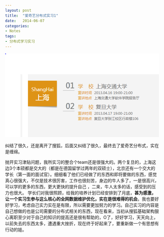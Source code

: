 ```yaml
---
layout: post
title:  "爱奇艺分布式实习1"
date:   2014-06-07
categories: 
- Notes 
tags:
- 分布式学习实习
---
```

![image](https://github.com/sjtufighter/sjtufighter.github.io/raw/master/images/ceshi.jpg)

纠结了很久，还是离开了搜狐，后面又纠结了很久，最终去了爱奇艺分布式，实在是缠绵。

抛开实习津贴问题，我所实习的整合个team还是很强大的。两个复旦的，上海这边3个本硕都是交大的（都是在德国留学过两年的双硕士），北京还有一个交大的学长（第一面的面试官）。细细看了他们已经做了的东西和即将要做的东西，感觉真心很强大，不仅是技术很厉害，工作也很刻苦，身边的牛人多了，一是很高兴，可以学的更多的东西，更大更快的提升自己
，二来，牛人太多的话，感受到的压力也很大。
学长们对我很照顾，给我的培养计划已经安排到了月底，**甚为感激，让一个实习生参与这么核心的全网数据维护优化，实在是很难得的机会**。我也要好好学习，考虑自己实力实在是有限，所以需要更加努力的学习。自己实习的内容是自己想做的也是公司需要的分布式相关的东西，现在看来，当初从搜狐基础架构狠心离职至少对于自己的知识的提高还是很有帮助的，O了，好好学习，天天向上，以前失去的东西太多，遭遇重大挫折，现在终于好起来了，要重新做一个有思想有行动的娃。
